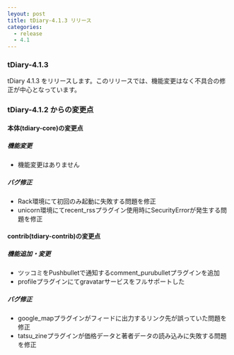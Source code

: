 ```yaml
---
leyout: post
title: tDiary-4.1.3 リリース
categories:
  - release
  - 4.1
---
```

### tDiary-4.1.3

tDiary 4.1.3 をリリースします。このリリースでは、機能変更はなく不具合の修正が中心となっています。

### tDiary-4.1.2 からの変更点

#### 本体(tdiary-core)の変更点

##### 機能変更
* 機能変更はありません

##### バグ修正
* Rack環境にて初回のみ起動に失敗する問題を修正
* unicorn環境にてrecent_rssプラグイン使用時にSecurityErrorが発生する問題を修正

#### contrib(tdiary-contrib)の変更点

##### 機能追加・変更
* ツッコミをPushbulletで通知するcomment_purubulletプラグインを追加
* profileプラグインにてgravatarサービスをフルサポートした

##### バグ修正
* google_mapプラグインがフィードに出力するリンク先が誤っていた問題を修正
* tatsu_zineプラグインが価格データと著者データの読み込みに失敗する問題を修正

